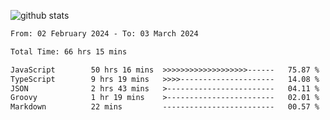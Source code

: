 
![github stats](https://github-readme-stats.vercel.app/api?username=realmahd1&show_icons=true&theme=codeSTACKr&hide_rank=true&count_private=true)

<!--START_SECTION:waka-->

```txt
From: 02 February 2024 - To: 03 March 2024

Total Time: 66 hrs 15 mins

JavaScript        50 hrs 16 mins  >>>>>>>>>>>>>>>>>>>------   75.87 %
TypeScript        9 hrs 19 mins   >>>>---------------------   14.08 %
JSON              2 hrs 43 mins   >------------------------   04.11 %
Groovy            1 hr 19 mins    >------------------------   02.01 %
Markdown          22 mins         -------------------------   00.57 %
```

<!--END_SECTION:waka-->
